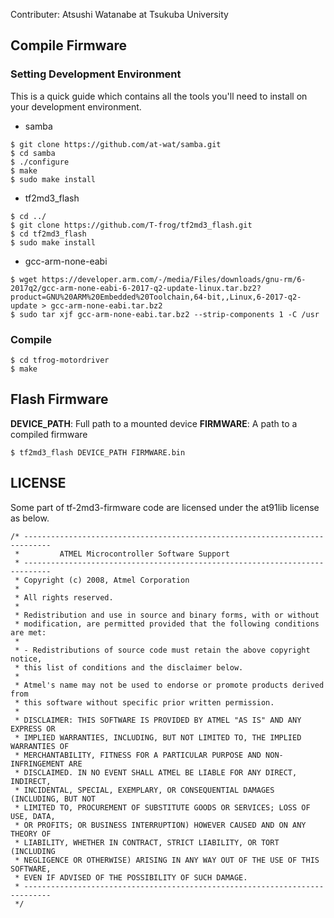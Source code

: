 Contributer: Atsushi Watanabe at Tsukuba University

## Compile Firmware

### Setting Development Environment

This is a quick guide which contains all the tools you'll need to install on your development environment.

* samba
```
$ git clone https://github.com/at-wat/samba.git
$ cd samba
$ ./configure
$ make
$ sudo make install
```

* tf2md3_flash
```
$ cd ../
$ git clone https://github.com/T-frog/tf2md3_flash.git
$ cd tf2md3_flash
$ sudo make install
```

* gcc-arm-none-eabi
```
$ wget https://developer.arm.com/-/media/Files/downloads/gnu-rm/6-2017q2/gcc-arm-none-eabi-6-2017-q2-update-linux.tar.bz2?product=GNU%20ARM%20Embedded%20Toolchain,64-bit,,Linux,6-2017-q2-update > gcc-arm-none-eabi.tar.bz2
$ sudo tar xjf gcc-arm-none-eabi.tar.bz2 --strip-components 1 -C /usr
```

### Compile

```
$ cd tfrog-motordriver
$ make
```

## Flash Firmware

**DEVICE_PATH**: Full path to a mounted device
**FIRMWARE**: A path to a compiled firmware

```
$ tf2md3_flash DEVICE_PATH FIRMWARE.bin
```

## LICENSE

Some part of tf-2md3-firmware code are licensed under the at91lib license as below.

```
/* ----------------------------------------------------------------------------
 *         ATMEL Microcontroller Software Support 
 * ----------------------------------------------------------------------------
 * Copyright (c) 2008, Atmel Corporation
 *
 * All rights reserved.
 *
 * Redistribution and use in source and binary forms, with or without
 * modification, are permitted provided that the following conditions are met:
 *
 * - Redistributions of source code must retain the above copyright notice,
 * this list of conditions and the disclaimer below.
 *
 * Atmel's name may not be used to endorse or promote products derived from
 * this software without specific prior written permission.
 *
 * DISCLAIMER: THIS SOFTWARE IS PROVIDED BY ATMEL "AS IS" AND ANY EXPRESS OR
 * IMPLIED WARRANTIES, INCLUDING, BUT NOT LIMITED TO, THE IMPLIED WARRANTIES OF
 * MERCHANTABILITY, FITNESS FOR A PARTICULAR PURPOSE AND NON-INFRINGEMENT ARE
 * DISCLAIMED. IN NO EVENT SHALL ATMEL BE LIABLE FOR ANY DIRECT, INDIRECT,
 * INCIDENTAL, SPECIAL, EXEMPLARY, OR CONSEQUENTIAL DAMAGES (INCLUDING, BUT NOT
 * LIMITED TO, PROCUREMENT OF SUBSTITUTE GOODS OR SERVICES; LOSS OF USE, DATA,
 * OR PROFITS; OR BUSINESS INTERRUPTION) HOWEVER CAUSED AND ON ANY THEORY OF
 * LIABILITY, WHETHER IN CONTRACT, STRICT LIABILITY, OR TORT (INCLUDING
 * NEGLIGENCE OR OTHERWISE) ARISING IN ANY WAY OUT OF THE USE OF THIS SOFTWARE,
 * EVEN IF ADVISED OF THE POSSIBILITY OF SUCH DAMAGE.
 * ----------------------------------------------------------------------------
 */
 ```
